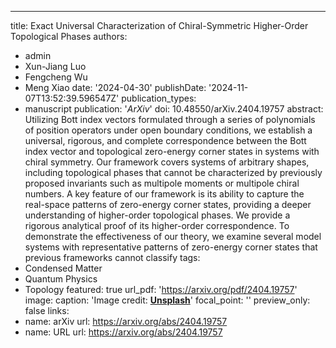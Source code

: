 ---
title: Exact Universal Characterization of Chiral-Symmetric Higher-Order Topological Phases
authors:
- admin
- Xun-Jiang Luo
- Fengcheng Wu
- Meng Xiao
date: '2024-04-30'
publishDate: '2024-11-07T13:52:39.596547Z'
publication_types:
- manuscript
publication: '*ArXiv*'
doi: 10.48550/arXiv.2404.19757
abstract: Utilizing Bott index vectors formulated through a series of polynomials of position operators under open boundary conditions, we establish a universal, rigorous, and complete correspondence between the Bott index vector and topological zero-energy corner states in systems with chiral symmetry. Our framework covers systems of arbitrary shapes, including topological phases that cannot be characterized by previously proposed invariants such as multipole moments or multipole chiral numbers. A key feature of our framework is its ability to capture the real-space patterns of zero-energy corner states, providing a deeper understanding of higher-order topological phases. We provide a rigorous analytical proof of its higher-order correspondence. To demonstrate the effectiveness of our theory, we examine several model systems with representative patterns of zero-energy corner states that previous frameworks cannot classify
tags:
- Condensed Matter 
- Quantum Physics
- Topology
featured: true
url_pdf: 'https://arxiv.org/pdf/2404.19757'
image:
  caption: 'Image credit: [**Unsplash**](featured.jpg)'
  focal_point: ''
  preview_only: false
links:
- name: arXiv
  url: https://arxiv.org/abs/2404.19757
- name: URL
  url: https://arxiv.org/abs/2404.19757
